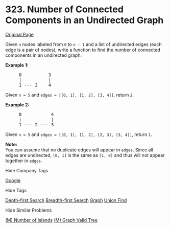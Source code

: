 # 323. Number of Connected Components in an Undirected Graph

[Original Page](https://leetcode.com/problems/number-of-connected-components-in-an-undirected-graph/)

Given `n` nodes labeled from `0` to `n - 1` and a list of undirected edges (each edge is a pair of nodes), write a function to find the number of connected components in an undirected graph.

**Example 1:**  

<pre>     0          3
     |          |
     1 --- 2    4
</pre>

Given `n = 5` and `edges = [[0, 1], [1, 2], [3, 4]]`, return `2`.

**Example 2:**  

<pre>     0           4
     |           |
     1 --- 2 --- 3
</pre>

Given `n = 5` and `edges = [[0, 1], [1, 2], [2, 3], [3, 4]]`, return `1`.

**Note:**  
You can assume that no duplicate edges will appear in `edges`. Since all edges are undirected, `[0, 1]` is the same as `[1, 0]` and thus will not appear together in `edges`.

<div>

<div id="company_tags" class="btn btn-xs btn-warning">Hide Company Tags</div>

<span class="hidebutton" style="display: inline;">[Google](/company/google/)</span></div>

<div>

<div id="tags" class="btn btn-xs btn-warning">Hide Tags</div>

<span class="hidebutton" style="display: inline;">[Depth-first Search](/tag/depth-first-search/) [Breadth-first Search](/tag/breadth-first-search/) [Graph](/tag/graph/) [Union Find](/tag/union-find/)</span></div>

<div>

<div id="similar" class="btn btn-xs btn-warning">Hide Similar Problems</div>

<span class="hidebutton" style="display: inline;">[(M) Number of Islands](/problems/number-of-islands/) [(M) Graph Valid Tree](/problems/graph-valid-tree/)</span></div>